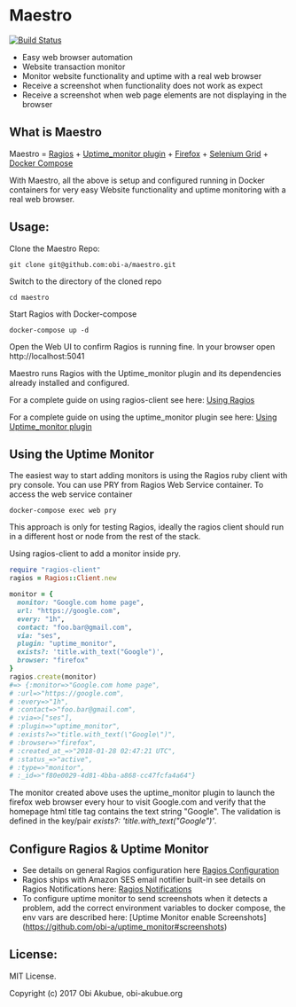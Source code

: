 # Maestro

[![Build Status](https://travis-ci.org/obi-a/maestro.svg?branch=master)](https://travis-ci.org/obi-a/maestro)

* Easy web browser automation
* Website transaction monitor
* Monitor website functionality and uptime with a real web browser
* Receive a screenshot when functionality does not work as expect
* Receive a screenshot when web page elements are not displaying in the browser

## What is Maestro
Maestro = [Ragios](https://github.com/obi-a/ragios) + [Uptime_monitor plugin](https://github.com/obi-a/uptime_monitor) + [Firefox](https://en.wikipedia.org/wiki/Firefox) + [Selenium Grid](http://www.seleniumhq.org/docs/07_selenium_grid.jsp) + [Docker Compose](https://docs.docker.com/compose/)

With Maestro, all the above is setup and configured running in Docker containers for very easy Website functionality and uptime monitoring with a real web browser.

## Usage:

Clone the Maestro Repo:
```
git clone git@github.com:obi-a/maestro.git
```
Switch to the directory of the cloned repo
```
cd maestro
```
Start Ragios with Docker-compose
```
docker-compose up -d
```
Open the Web UI to confirm Ragios is running fine. In your browser open http://localhost:5041

Maestro runs Ragios with the Uptime_monitor plugin and its dependencies already installed and configured. 

For a complete guide on using ragios-client see here: [Using Ragios](http://www.whisperservers.com/ragios/ragios-saint-ruby/using-ragios/)

For a complete guide on using the uptime_monitor plugin see here: [Using Uptime_monitor plugin](https://github.com/obi-a/uptime_monitor/blob/master/README.md#usage)


## Using the Uptime Monitor
The easiest way to start adding monitors is using the Ragios ruby client with pry console. You can use PRY from Ragios Web Service container. 
To access the web service container
```
docker-compose exec web pry
```
This approach is only for testing Ragios, ideally the ragios client should run in a different host or node from the rest of the stack.

Using ragios-client to add a monitor inside pry.
```ruby
require "ragios-client"
ragios = Ragios::Client.new

monitor = {
  monitor: "Google.com home page",
  url: "https://google.com",
  every: "1h",
  contact: "foo.bar@gmail.com",
  via: "ses",
  plugin: "uptime_monitor",
  exists?: 'title.with_text("Google")',
  browser: "firefox"
}
ragios.create(monitor)
#=> {:monitor=>"Google.com home page",
# :url=>"https://google.com",
# :every=>"1h",
# :contact=>"foo.bar@gmail.com",
# :via=>["ses"],
# :plugin=>"uptime_monitor",
# :exists?=>"title.with_text(\"Google\")",
# :browser=>"firefox",
# :created_at_=>"2018-01-28 02:47:21 UTC",
# :status_=>"active",
# :type=>"monitor",
# :_id=>"f80e0029-4d81-4bba-a868-cc47fcfa4a64"}
```
The monitor created above uses the uptime_monitor plugin to launch the firefox web browser every hour to visit Google.com and verify that the homepage html title tag contains the text string "Google". The validation is defined in the key/pair *exists?: 'title.with_text("Google")'*.


## Configure Ragios & Uptime Monitor
- See details on general Ragios configuration here [Ragios Configuration](http://www.whisperservers.com/ragios/configuration/)
- Ragios ships with Amazon SES email notifier built-in see details on Ragios Notifications here: [Ragios Notifications](http://www.whisperservers.com/ragios/ragios-saint-ruby/notifications/)
- To configure uptime monitor to send screenshots when it detects a problem, add the correct environment variables to docker compose, the env vars are described here: [Uptime Monitor enable Screenshots] (https://github.com/obi-a/uptime_monitor#screenshots)

## License:
MIT License.

Copyright (c) 2017 Obi Akubue, obi-akubue.org

